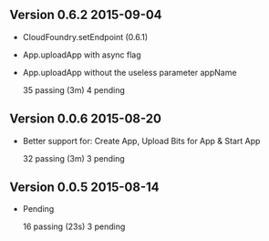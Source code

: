 ## Version 0.6.2 2015-09-04

- CloudFoundry.setEndpoint (0.6.1)
- App.uploadApp with async flag
- App.uploadApp without the useless parameter appName

  35 passing (3m)
  4 pending

## Version 0.0.6 2015-08-20

- Better support for: Create App, Upload Bits for App & Start App

  32 passing (3m)
  3 pending

## Version 0.0.5 2015-08-14

- Pending

  16 passing (23s)
  3 pending

